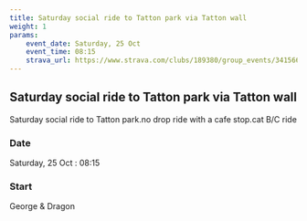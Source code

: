 ```yaml
---
title: Saturday social ride to Tatton park via Tatton wall
weight: 1
params:
    event_date: Saturday, 25 Oct
    event_time: 08:15
    strava_url: https://www.strava.com/clubs/189380/group_events/3415661307198538968
---
```


## Saturday social ride to Tatton park via Tatton wall 

Saturday social ride to Tatton park.no drop ride with a cafe stop.cat B/C ride

### Date

Saturday, 25 Oct : 08:15

### Start

George &amp; Dragon


